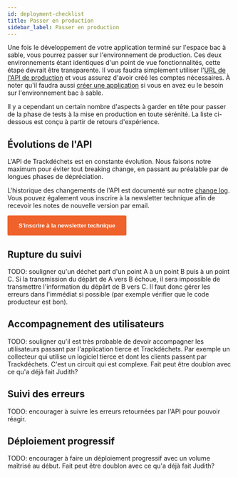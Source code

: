 ```yaml
---
id: deployment-checklist
title: Passer en production
sidebar_label: Passer en production
---
```


Une fois le développement de votre application terminé sur l'espace bac à sable, vous pourrez passer sur l'environnement de production.
Ces deux environnements étant identiques d'un point de vue fonctionnalités, cette étape devrait être transparente.
Il vous faudra simplement utiliser l'[URL de l'API de production](environments.md) et vous assurez d'avoir créé les comptes nécessaires.
À noter qu'il faudra aussi [créer une application](oauth2.md) si vous en avez eu le besoin sur l'environnement bac à sable.

Il y a cependant un certain nombre d'aspects à garder en tête pour passer de la phase de tests à la mise en production en toute sérénité.
La liste ci-dessous est conçu à partir de retours d'expérience.

## Évolutions de l'API

L'API de Trackdéchets est en constante évolution.
Nous faisons notre maximum pour éviter tout breaking change, en passant au préalable par de longues phases de dépréciation.

L'historique des changements de l'API est documenté sur notre [change log](https://github.com/MTES-MCT/trackdechets/blob/master/Changelog.md).
Vous pouvez également vous inscrire à la newsletter technique afin de recevoir les notes de nouvelle version par email.

<!-- Code copié/collé de Mailjet -->

<data id="mj-w-res-data" data-token="7d86ed381739d32d7235d907b20cde6e" class="mj-w-data" data-apikey="3F7D" data-w-id="H2D" data-lang="fr_FR" data-base="https://app.mailjet.com" data-width="640" data-height="328" data-statics="statics"></data>

<div class="mj-w-button mj-w-btn" style="font-family: Ubuntu, Helvetica; color: white; padding: 0 25px; background-color: #f0622b; text-align: center; vertical-align: middle; display: inline-block; border-radius: 3px;" data-token="7d86ed381739d32d7235d907b20cde6e">
    <div style="display: table; height: 45px;">
        <div style="display: table-cell; vertical-align: middle;">
            <div class="mj-w-button-content" style="font-family:Ubuntu, Helvetica; display: inline-block; text-align: center; font-size: 13px; vertical-align: middle;"><b>S'inscrire à la newsletter technique</b></div>
        </div>
    </div>
</div>

<script type="text/javascript" src="https://app.mailjet.com/statics/js/widget.modal.js"></script>

<!-- Code copié/collé de Mailjet -->

## Rupture du suivi

TODO: souligner qu'un déchet part d'un point A à un point B puis à un point C. Si la transmission du dépârt de A vers B échoue, il sera impossible de transmettre l'information du dépârt de B vers C. Il faut donc gérer les erreurs dans l'immédiat si possible (par exemple vérifier que le code producteur est bon).

## Accompagnement des utilisateurs

TODO: souligner qu'il est très probable de devoir accompagner les utilisateurs passant par l'application tierce et Trackdéchets. Par exemple un collecteur qui utilise un logiciel tierce et dont les clients passent par Trackdéchets. C'est un circuit qui est complexe. Fait peut être doublon avec ce qu'a déjà fait Judith?

## Suivi des erreurs

TODO: encourager à suivre les erreurs retournées par l'API pour pouvoir réagir.

## Déploiement progressif

TODO: encourager à faire un déploiement progressif avec un volume maîtrisé au début. Fait peut être doublon avec ce qu'a déjà fait Judith?
